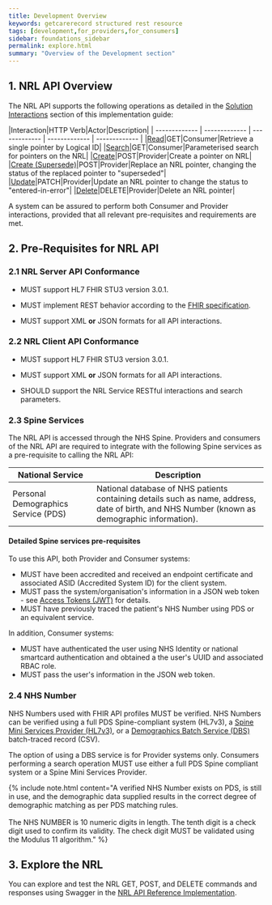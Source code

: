```yaml
---
title: Development Overview
keywords: getcarerecord structured rest resource
tags: [development,for_providers,for_consumers]
sidebar: foundations_sidebar
permalink: explore.html
summary: "Overview of the Development section"
---
```


## 1. NRL API Overview

The NRL API supports the following operations as detailed in the [Solution Interactions](overview_interactions.html) section of this implementation guide:

|Interaction|HTTP Verb|Actor|Description|
| ------------- | ------------- | ------------- | ------------- | ------------- | 
|[Read](api_interaction_read.html)|GET|Consumer|Retrieve a single pointer by Logical ID|
|[Search](api_interaction_search.html)|GET|Consumer|Parameterised search for pointers on the NRL|
|[Create](api_interaction_create.html)|POST|Provider|Create a pointer on NRL|
|[Create (Supersede)](api_interaction_supersede.html)|POST|Provider|Replace an NRL pointer, changing the status of the replaced pointer to "superseded"|
|[Update](api_interaction_update.html)|PATCH|Provider|Update an NRL pointer to change the status to "entered-in-error"|
|[Delete](api_interaction_delete.html)|DELETE|Provider|Delete an NRL pointer|

A system can be assured to perform both Consumer and Provider interactions, provided that all relevant pre-requisites and requirements are met. 

## 2. Pre-Requisites for NRL API

### 2.1 NRL Server API Conformance

- MUST support HL7 FHIR STU3 version 3.0.1.

- MUST implement REST behavior according to the [FHIR specification](http://www.hl7.org/fhir/STU3/http.html).

- MUST support XML **or** JSON formats for all API interactions.

### 2.2 NRL Client API Conformance

- MUST support HL7 FHIR STU3 version 3.0.1.

- MUST support XML **or** JSON formats for all API interactions.

- SHOULD support the NRL Service RESTful interactions and search parameters.

### 2.3 Spine Services

The NRL API is accessed through the NHS Spine. Providers and consumers of the NRL API are required to integrate with the following Spine services as a pre-requisite to calling the NRL API:

|National Service|Description|
| ------------- | ------------- |
|Personal Demographics Service (PDS)|National database of NHS patients containing details such as name, address, date of birth, and NHS Number (known as demographic information).|

#### Detailed Spine services pre-requisites

To use this API, both Provider and Consumer systems:

- MUST have been accredited and received an endpoint certificate and associated ASID (Accredited System ID) for the client system.
- MUST pass the system/organisation's information in a JSON web token - see [Access Tokens (JWT)](integration_access_tokens_JWT.html) for details.
- MUST have previously traced the patient's NHS Number using PDS or an equivalent service.

In addition, Consumer systems:

- MUST have authenticated the user using NHS Identity or national smartcard authentication and obtained a the user's UUID and associated RBAC role.
- MUST pass the user's information in the JSON web token.

### 2.4 NHS Number

NHS Numbers used with FHIR API profiles MUST be verified. NHS Numbers can be verified using a full PDS Spine-compliant system (HL7v3), a [Spine Mini Services Provider (HL7v3)](https://nhsconnect.github.io/spine-smsp/), or a [Demographics Batch Service (DBS)](https://developer.nhs.uk/library/systems/demographic-batch-service-dbs/) batch-traced record (CSV). 

The option of using a DBS service is for Provider systems only. Consumers performing a search operation MUST use either a full PDS Spine compliant system or a Spine Mini Services Provider.

{% include note.html content="A verified NHS Number exists on PDS, is still in use, and the demographic data supplied results in the correct degree of demographic matching as per PDS matching rules.<br/><br/>The NHS NUMBER is 10 numeric digits in length. The tenth digit is a check digit used to confirm its validity. The check digit MUST be validated using the Modulus 11 algorithm." %}

## 3. Explore the NRL

You can explore and test the NRL GET, POST, and DELETE commands and responses using Swagger in the [NRL API Reference Implementation](https://data.developer.nhs.uk/nrls-ri/index.html).
